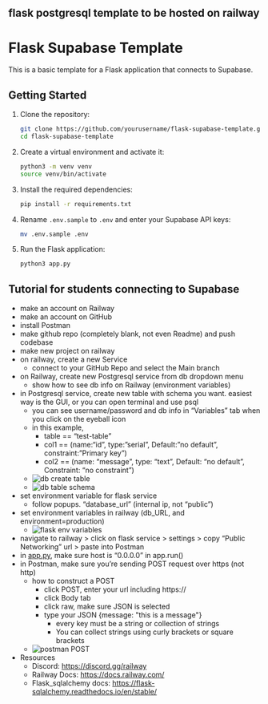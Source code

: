 ## flask postgresql template to be hosted on railway

# Flask Supabase Template

This is a basic template for a Flask application that connects to Supabase.

## Getting Started

1. Clone the repository:
    ```sh
    git clone https://github.com/yourusername/flask-supabase-template.git
    cd flask-supabase-template
    ```

2. Create a virtual environment and activate it:
    ```sh
    python3 -m venv venv
    source venv/bin/activate
    ```

3. Install the required dependencies:
    ```sh
    pip install -r requirements.txt
    ```

4. Rename `.env.sample` to `.env` and enter your Supabase API keys:
    ```sh
    mv .env.sample .env
    ```

5. Run the Flask application:
    ```sh
    python3 app.py
    ```


## Tutorial for students connecting to Supabase
- make an account on Railway
- make an account on GitHub
- install Postman
- make github repo (completely blank, not even Readme) and push codebase
- make new project on railway
- on railway, create a new Service
    - connect to your GitHub Repo and select the Main branch
- on Railway, create new Postgresql service from db dropdown menu
    - show how to see db info on Railway (environment variables)
- in Postgresql service, create new table with schema you want. easiest way is the GUI, or you can open terminal and use psql
    - you can see username/password and db info in “Variables” tab when you click on the eyeball icon
    - in this example, 
        - table == “test-table”
        - col1 == (name:“id”, type:”serial”, Default:”no default”, constraint:”Primary key”)
        - col2 == (name: “message”, type: “text”, Default: “no default”, Constraint: “no constraint”)
    - ![db create table]()
    - ![db table schema]()
- set environment variable for flask service
    - follow popups.  “database_url”  (internal ip, not “public”)
- set environment variables in railway (db_URL, and environment=production)
    - ![flask env variables]()
- navigate to railway > click on flask service > settings > copy “Public Networking” url > paste into Postman
- in [app.py](http://app.py), make sure host is “0.0.0.0” in app.run()
- in Postman, make sure you’re sending POST request over https (not http)
    - how to construct a POST
        - click POST, enter your url including https://
        - click Body tab
        - click raw, make sure JSON is selected
        - type your JSON  {message: "this is a message"}
            - every key must be a string or collection of strings
            - You can collect strings using curly brackets or square brackets
    - ![postman POST]()
- Resources
    - Discord:   https://discord.gg/railway
    - Railway Docs:    https://docs.railway.com/
    - Flask_sqlalchemy docs:   https://flask-sqlalchemy.readthedocs.io/en/stable/